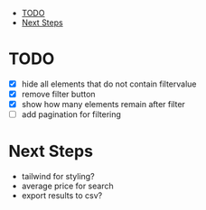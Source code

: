 - [TODO](#todo)
- [Next Steps](#next-steps)

# TODO

- [x] hide all elements that do not contain filtervalue
- [x] remove filter button
- [x] show how many elements remain after filter
- [ ] add pagination for filtering

# Next Steps

- tailwind for styling?
- average price for search
- export results to csv?
